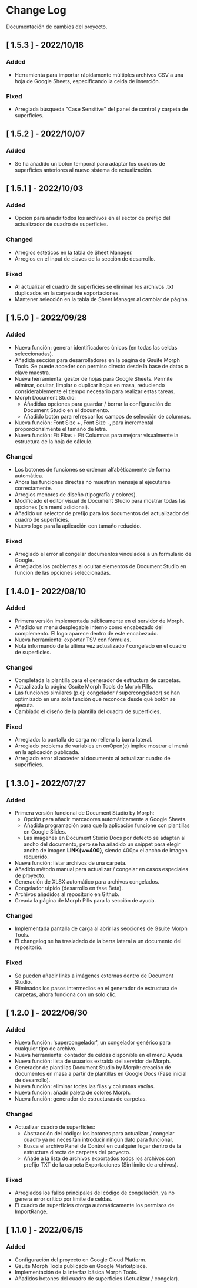 
# Change Log
Documentación de cambios del proyecto.

## [ 1.5.3 ] - 2022/10/18

### Added

- Herramienta para importar rápidamente múltiples archivos CSV a una hoja de Google Sheets, especificando la celda de inserción.

### Fixed

- Arreglada búsqueda "Case Sensitive" del panel de control y carpeta de superficies.

## [ 1.5.2 ] - 2022/10/07

### Added

- Se ha añadido un botón temporal para adaptar los cuadros de superficies anteriores al nuevo sistema de actualización.

## [ 1.5.1 ] - 2022/10/03

### Added

- Opción para añadir todos los archivos en el sector de prefijo del actualizador de cuadro de superficies.

### Changed

- Arreglos estéticos en la tabla de Sheet Manager.
- Arreglos en el input de claves de la sección de desarrollo.

### Fixed

- Al actualizar el cuadro de superficies se eliminan los archivos .txt duplicados en la carpeta de exportaciones.
- Mantener selección en la tabla de Sheet Manager al cambiar de página.

## [ 1.5.0 ] - 2022/09/28

### Added

- Nueva función: generar identificadores únicos (en todas las celdas seleccionadas).
- Añadida sección para desarrolladores en la página de Gsuite Morph Tools. Se puede acceder con permiso directo desde la base de datos o clave maestra.
- Nueva herramienta: gestor de hojas para Google Sheets. Permite eliminar, ocultar, limpiar o duplicar hojas en masa, reduciendo considerablemente el tiempo necesario para realizar estas tareas.
- Morph Document Studio:
  - Añadidas opciones para guardar / borrar la configuración de Document Studio en el documento.
  - Añadido botón para refrescar los campos de selección de columnas.
- Nueva función: Font Size +, Font Size -, para incremental proporcionalmente el tamaño de letra.
- Nueva función: Fit Filas + Fit Columnas para mejorar visualmente la estructura de la hoja de cálculo.

### Changed

- Los botones de funciones se ordenan alfabéticamente de forma automática.
- Ahora las funciones directas no muestran mensaje al ejecutarse correctamente.
- Arreglos menores de diseño (tipografía y colores).
- Modificado el editor visual de Document Studio para mostrar todas las opciones (sin menú adicional).
- Añadido un selector de prefijo para los documentos del actualizador del cuadro de superficies.
- Nuevo logo para la aplicación con tamaño reducido.

### Fixed

- Arreglado el error al congelar documentos vinculados a un formulario de Google.
- Arreglados los problemas al ocultar elementos de Document Studio en función de las opciones seleccionadas.

## [ 1.4.0 ] - 2022/08/10

### Added

- Primera versión implementada públicamente en el servidor de Morph.
- Añadido un menú desplegable interno como encabezado del complemento. El logo aparece dentro de este encabezado.
- Nueva herramienta: exportar TSV con fórmulas.
- Nota informando de la última vez actualizado / congelado en el cuadro de superficies.

### Changed

- Completada la plantilla para el generador de estructura de carpetas.
- Actualizada la página Gsuite Morph Tools de Morph Pills.
- Las funciones similares (p.ej: congelador / supercongelador) se han optimizado en una sola función que reconoce desde qué botón se ejecuta.
- Cambiado el diseño de la plantilla del cuadro de superficies.

### Fixed

- Arreglado: la pantalla de carga no rellena la barra lateral.
- Arreglado problema de variables en onOpen(e) impide mostrar el menú en la aplicación publicada.
- Arreglado error al acceder al documento al actualizar cuadro de superficies.

## [ 1.3.0 ] - 2022/07/27

### Added

- Primera versión funcional de Document Studio by Morph:
  - Opción para añadir marcadores automáticamente a Google Sheets.
  - Añadida programación para que la aplicación funcione con plantillas en Google Slides.
  - Las imágenes en Document Studio Docs por defecto se adaptan al ancho del documento, pero se ha añadido un snippet para elegir ancho de imagen **LINK{w=400}**, siendo 400px el ancho de imagen requerido.
- Nueva función: listar archivos de una carpeta.
- Añadido método manual para actualizar / congelar en casos especiales de proyecto.
- Generación de XLSX automático para archivos congelados.
- Congelador rápido (desarrollo en fase Beta).
- Archivos añadidos al repositorio en Github.
- Creada la página de Morph Pills para la sección de ayuda.

### Changed

- Implementada pantalla de carga al abrir las secciones de Gsuite Morph Tools.
- El changelog se ha trasladado de la barra lateral a un documento del repositorio.

### Fixed
 
- Se pueden añadir links a imágenes externas dentro de Document Studio.
- Eliminados los pasos intermedios en el generador de estructura de carpetas, ahora funciona con un solo clic.

## [ 1.2.0 ] - 2022/06/30

### Added

- Nueva función: 'supercongelador', un congelador genérico para cualquier tipo de archivo.
- Nueva herramienta: contador de celdas disponible en el menú Ayuda.
- Nueva función: lista de usuarios extraída del servidor de Morph.
- Generador de plantillas Document Studio by Morph: creación de documentos en masa a partir de plantillas en Google Docs (Fase inicial de desarrollo).
- Nueva función: eliminar todas las filas y columnas vacías.
- Nueva función: añadir paleta de colores Morph.
- Nueva función: generador de estructuras de carpetas.

### Changed

- Actualizar cuadro de superficies:
  - Abstracción del código: los botones para actualizar / congelar cuadro ya no necesitan introducir ningún dato para funcionar.
  - Busca el archivo Panel de Control en cualquier lugar dentro de la estructura directa de carpetas del proyecto.
  - Añade a la lista de archivos exportados todos los archivos con prefijo TXT de la carpeta Exportaciones (Sin límite de archivos).

### Fixed
 
- Arreglados los fallos principales del código de congelación, ya no genera error crítico por límite de celdas.
- El cuadro de superficies otorga automáticamente los permisos de ImportRange.

## [ 1.1.0 ] - 2022/06/15

### Added

- Configuración del proyecto en Google Cloud Platform.
- Gsuite Morph Tools publicado en Google Marketplace.
- Implementación de la interfaz básica Morph Tools.
- Añadidos botones del cuadro de superficies (Actualizar / congelar).